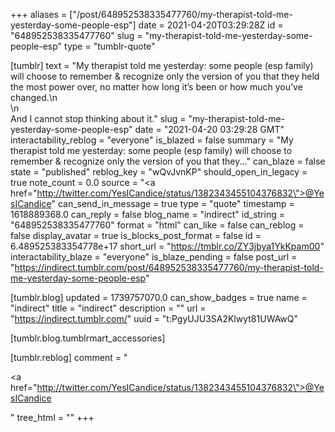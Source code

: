 +++
aliases = ["/post/648952538335477760/my-therapist-told-me-yesterday-some-people-esp"]
date = 2021-04-20T03:29:28Z
id = "648952538335477760"
slug = "my-therapist-told-me-yesterday-some-people-esp"
type = "tumblr-quote"

[tumblr]
text = "My therapist told me yesterday: some people (esp family) will choose to remember &amp; recognize only the version of you that they held the most power over, no matter how long it’s been or how much you’ve changed.\n<br/>\n<br/>And I cannot stop thinking about it."
slug = "my-therapist-told-me-yesterday-some-people-esp"
date = "2021-04-20 03:29:28 GMT"
interactability_reblog = "everyone"
is_blazed = false
summary = "My therapist told me yesterday: some people (esp family) will choose to remember & recognize only the version of you that they..."
can_blaze = false
state = "published"
reblog_key = "wQvJvnKP"
should_open_in_legacy = true
note_count = 0.0
source = "<a href=\"http://twitter.com/YesICandice/status/1382343455104376832\">@YesICandice</a>"
can_send_in_message = true
type = "quote"
timestamp = 1618889368.0
can_reply = false
blog_name = "indirect"
id_string = "648952538335477760"
format = "html"
can_like = false
can_reblog = false
display_avatar = true
is_blocks_post_format = false
id = 6.489525383354778e+17
short_url = "https://tmblr.co/ZY3jbya1YkKpam00"
interactability_blaze = "everyone"
is_blaze_pending = false
post_url = "https://indirect.tumblr.com/post/648952538335477760/my-therapist-told-me-yesterday-some-people-esp"

[tumblr.blog]
updated = 1739757070.0
can_show_badges = true
name = "indirect"
title = "indirect"
description = ""
url = "https://indirect.tumblr.com/"
uuid = "t:PgyUJU3SA2Klwyt81UWAwQ"

[tumblr.blog.tumblrmart_accessories]

[tumblr.reblog]
comment = "<p><a href=\"http://twitter.com/YesICandice/status/1382343455104376832\">@YesICandice</a></p>"
tree_html = ""
+++
